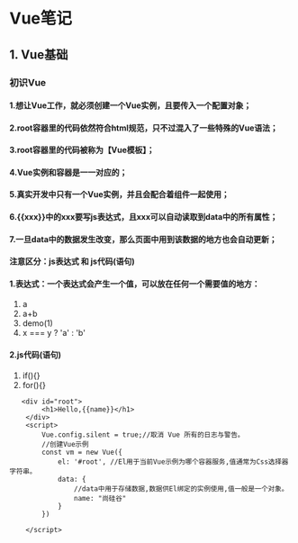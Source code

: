 # Vue笔记
## 1. Vue基础
### 初识Vue
#### 1.想让Vue工作，就必须创建一个Vue实例，且要传入一个配置对象；
#### 2.root容器里的代码依然符合html规范，只不过混入了一些特殊的Vue语法；
#### 3.root容器里的代码被称为【Vue模板】；
#### 4.Vue实例和容器是一一对应的；
#### 5.真实开发中只有一个Vue实例，并且会配合着组件一起使用；
#### 6.{{xxx}}中的xxx要写js表达式，且xxx可以自动读取到data中的所有属性；
#### 7.一旦data中的数据发生改变，那么页面中用到该数据的地方也会自动更新；
#### 注意区分：js表达式 和 js代码(语句)
#### 1.表达式：一个表达式会产生一个值，可以放在任何一个需要值的地方：
1. a
2. a+b
3. demo(1)
4. x === y ? 'a' : 'b'
#### 2.js代码(语句)
1.  if(){}
2.  for(){}
``` Vue
   <div id="root">
        <h1>Hello,{{name}}</h1>
    </div>
    <script>
        Vue.config.silent = true;//取消 Vue 所有的日志与警告。
        //创建Vue示例
        const vm = new Vue({
            el: '#root', //El用于当前Vue示例为哪个容器服务,值通常为Css选择器字符串。
            data: {
                //data中用于存储数据,数据供El绑定的实例使用,值一般是一个对象。
                name: "尚硅谷"
            }
        })

    </script>
```
